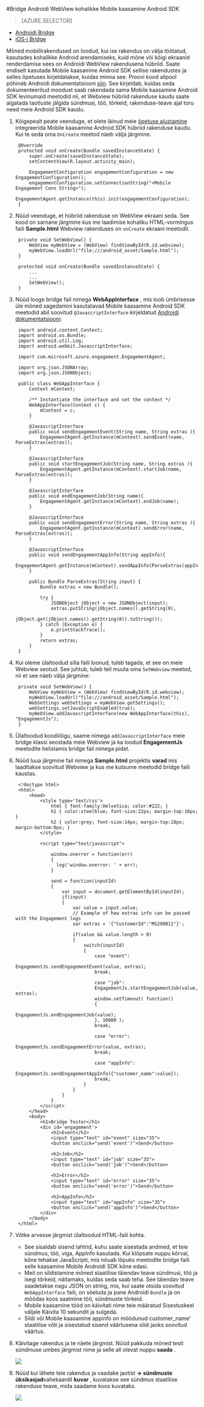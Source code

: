 <properties 
    pageTitle="Bridge Androidi WebView kohalikke Mobile kaasamine Android SDK" 
    description="Kirjeldab, kuidas luua mõne seose JavaScripti ja kohalikke Mobile kaasamine Android SDK WebView vahel"      
    services="mobile-engagement" 
    documentationCenter="mobile" 
    authors="piyushjo" 
    manager="erikre" 
    editor="" />

<tags 
    ms.service="mobile-engagement" 
    ms.workload="mobile" 
    ms.tgt_pltfrm="mobile-android" 
    ms.devlang="Java" 
    ms.topic="article" 
    ms.date="08/19/2016" 
    ms.author="piyushjo" />

#<a name="bridge-android-webview-with-native-mobile-engagement-android-sdk"></a>Bridge Androidi WebView kohalikke Mobile kaasamine Android SDK

> [AZURE.SELECTOR]
- [Androidi Bridge](mobile-engagement-bridge-webview-native-android.md)
- [iOS-i Bridge](mobile-engagement-bridge-webview-native-ios.md)

Mõned mobiilirakendused on loodud, kui ise rakendus on välja töötatud, kasutades kohalikke Android arendamiseks, kuid mõne või kõigi ekraanid renderdamise sees on Androidi WebView rakendusena hübriid. Saate endiselt kasutada Mobile kaasamine Android SDK sellise rakendustes ja selles õpetuses kirjeldatakse, kuidas minna see. Proovi kood allpool põhineb Androidi dokumentatsiooni [siin](https://developer.android.com/guide/webapps/webview.html#BindingJavaScript). See kirjeldab, kuidas seda dokumenteeritud moodust saab rakendada sama Mobile kaasamine Android SDK levinumaid meetodid nii, et Webview hübriid rakenduse kaudu saate algatada taotluste jälgida sündmusi, töö, tõrkeid, rakenduse-teave ajal toru need meie Android SDK kaudu. 

1. Kõigepealt peate veenduge, et olete läinud meie [õpetuse alustamine](mobile-engagement-android-get-started.md) integreerida Mobile kaasamine Android SDK hübriid rakenduse kaudu. Kui te seda oma `OnCreate` meetod näeb välja järgmine.  
    
        @Override
        protected void onCreate(Bundle savedInstanceState) {
            super.onCreate(savedInstanceState);
            setContentView(R.layout.activity_main);
    
            EngagementConfiguration engagementConfiguration = new EngagementConfiguration();
            engagementConfiguration.setConnectionString("<Mobile Engagement Conn String>");
            EngagementAgent.getInstance(this).init(engagementConfiguration);
        }

2. Nüüd veenduge, et hübriid rakenduse on WebView ekraani seda. See kood on sarnane järgmine kus me laadimise kohaliku HTML-vormingus faili **Sample.html** Webview rakenduses on `onCreate` ekraani meetodit. 

        private void SetWebView() {
            WebView myWebView = (WebView) findViewById(R.id.webview);
            myWebView.loadUrl("file:///android_asset/Sample.html");
        }

        protected void onCreate(Bundle savedInstanceState) {
            ...
            ...
            SetWebView();
        }

3. Nüüd looge bridge fail nimega **WebAppInterface** , mis loob ümbrisesse üle mõned sagedamini kasutatavad Mobile kaasamine Android SDK meetodid abil soovitud `@JavascriptInterface` kirjeldatud [Androidi dokumentatsiooni](https://developer.android.com/guide/webapps/webview.html#BindingJavaScript):

        import android.content.Context;
        import android.os.Bundle;
        import android.util.Log;
        import android.webkit.JavascriptInterface;
        
        import com.microsoft.azure.engagement.EngagementAgent;
        
        import org.json.JSONArray;
        import org.json.JSONObject;
        
        public class WebAppInterface {
            Context mContext;
        
            /** Instantiate the interface and set the context */
            WebAppInterface(Context c) {
                mContext = c;
            }
        
            @JavascriptInterface
            public void sendEngagementEvent(String name, String extras ){
                EngagementAgent.getInstance(mContext).sendEvent(name, ParseExtras(extras));
            }
        
            @JavascriptInterface
            public void startEngagementJob(String name, String extras ){
                EngagementAgent.getInstance(mContext).startJob(name, ParseExtras(extras));
            }
        
            @JavascriptInterface
            public void endEngagementJob(String name){
                EngagementAgent.getInstance(mContext).endJob(name);
            }
        
            @JavascriptInterface
            public void sendEngagementError(String name, String extras ){
                EngagementAgent.getInstance(mContext).sendError(name, ParseExtras(extras));
            }
        
            @JavascriptInterface
            public void sendEngagementAppInfo(String appInfo){
                EngagementAgent.getInstance(mContext).sendAppInfo(ParseExtras(appInfo));
            }
        
            public Bundle ParseExtras(String input) {
                Bundle extras = new Bundle();
        
                try {
                    JSONObject jObject = new JSONObject(input);
                    extras.putString(jObject.names().getString(0),
                            jObject.get(jObject.names().getString(0)).toString());
                } catch (Exception e) {
                    e.printStackTrace();
                }
                return extras;
            }
        }  

4. Kui oleme ülaltoodud silla faili loonud, tuleb tagada, et see on meie Webview seotud. See juhtub, tuleb teil muuta oma `SetWebview` meetod, nii et see näeb välja järgmine:

        private void SetWebView() {
            WebView myWebView = (WebView) findViewById(R.id.webview);
            myWebView.loadUrl("file:///android_asset/Sample.html");
            WebSettings webSettings = myWebView.getSettings();
            webSettings.setJavaScriptEnabled(true);
            myWebView.addJavascriptInterface(new WebAppInterface(this), "EngagementJs");
        }

5. Ülaltoodud koodilõigu, saame nimega `addJavascriptInterface` meie bridge klassi seostada meie Webview ja ka loodud **EngagementJs** meetodite helistamis bridge fail nimega pidet. 

6. Nüüd luua järgmine fail nimega **Sample.html** projektis **varad** mis laaditakse soovitud Webview ja kus me kutsume meetodid bridge faili kaustas.

        <!doctype html>
        <html>
            <head>
                <style type='text/css'>
                    html { font-family:Helvetica; color:#222; }
                    h1 { color:steelblue; font-size:22px; margin-top:16px; }
                    h2 { color:grey; font-size:14px; margin-top:18px; margin-bottom:0px; }
                </style>
        
                <script type="text/javascript">
        
                    window.onerror = function(err)
                    {
                      log('window.onerror: ' + err);
                    }
        
                    send = function(inputId)
                    {
                        var input = document.getElementById(inputId);
                        if(input)
                        {
                            var value = input.value;
                            // Example of how extras info can be passed with the Engagement logs
                            var extras = '{"CustomerId":"MS290011"}';
        
                            if(value && value.length > 0)
                            {
                                switch(inputId)
                                {
                                    case "event":
                                    EngagementJs.sendEngagementEvent(value, extras);
                                    break;
        
                                    case "job":
                                    EngagementJs.startEngagementJob(value, extras);
                                    window.setTimeout( function()
                                    {
                                      EngagementJs.endEngagementJob(value);
                                    }, 10000 );
                                    break;
        
                                    case "error":
                                    EngagementJs.sendEngagementError(value, extras);
                                    break;
        
                                    case "appInfo":
                                    EngagementJs.sendEngagementAppInfo({"customer_name":value});
                                    break;
                                }
                            }
                        }
                    }
                </script>
            </head>
            <body>
                <h1>Bridge Tester</h1>
                <div id='engagement'>
                    <h2>Event</h2>
                    <input type="text" id="event" size="35">
                    <button onclick="send('event')">Send</button>
        
                    <h2>Job</h2>
                    <input type="text" id="job" size="35">
                    <button onclick="send('job')">Send</button>
        
                    <h2>Error</h2>
                    <input type="text" id="error" size="35">
                    <button onclick="send('error')">Send</button>
        
                    <h2>AppInfo</h2>
                    <input type="text" id="appInfo" size="35">
                    <button onclick="send('appInfo')">Send</button>
                </div>
            </body>
        </html>

8. Võtke arvesse järgmist ülaltoodud HTML-faili kohta.

    -   See sisaldab sisend lahtrid, kuhu saate sisestada andmed, et teie sündmus, töö, viga, AppInfo kasutada. Kui klõpsate nuppu kõrval, kõne tehakse JavaScripti, mis nõuab lõpuks meetodite bridge faili selle kaasamine Mobile Androidi SDK kõne edasi. 
    -   Meil on sildistamine mõned staatilise täiendav teave sündmusi, töö ja isegi tõrkeid, näitamaks, kuidas seda saab teha. See täiendav teave saadetakse nagu JSON on string, mis, kui saate otsida soovitud `WebAppInterface` faili, on sõeluda ja pane Androidi `Bundle` ja on möödas koos saatmine töö, sündmuste tõrkeid. 
    -   Mobile kaasamine tööd on käivitati nime teie määratud Sisestuskeel väljale Käivita 10 sekundit ja sulgeda. 
    -   Sildi või Mobile kaasamine appinfo on möödunud customer_name' staatilise võti ja sisestatud sisend väärtusena sildi jaoks soovitud väärtus. 
 
9. Käivitage rakendus ja te näete järgmist. Nüüd pakkuda mõned testi sündmuse umbes järgmist nime ja selle all olevat nuppu **saada** . 

    ![][1]

10. Nüüd kui lähete teie rakendus ja vaadake jaotist **-> sündmuste üksikasjad**vahekaardil **kuvar** , kuvatakse see sündmus staatilise rakenduse teave, mida saadame koos kuvataks. 

    ![][2]

<!-- Images. -->
[1]: ./media/mobile-engagement-bridge-webview-native-android/sending-event.png
[2]: ./media/mobile-engagement-bridge-webview-native-android/event-output.png
